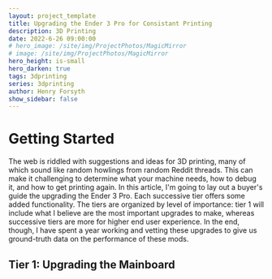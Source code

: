 ```yaml
---
layout: project_template
title: Upgrading the Ender 3 Pro for Consistant Printing
description: 3D Printing
date: 2022-6-26 09:00:00
# hero_image: /site/img/ProjectPhotos/MagicMirror
# image: /site/img/ProjectPhotos/MagicMirror
hero_height: is-small
hero_darken: true
tags: 3dprinting
series: 3dprinting
author: Henry Forsyth
show_sidebar: false
---
```


# Getting Started

The web is riddled with suggestions and ideas for 3D printing, many of which sound like random howlings from random Reddit threads. This can make it challenging to determine what your machine needs, how to debug it, and how to get printing again. In this article, I'm going to lay out a buyer's guide the upgrading the Ender 3 Pro. Each successive tier offers some added functionality. The tiers are organized by level of importance: tier 1 will include what I believe are the most important upgrades to make, whereas successive tiers are more for higher end user experience. In the end, though, I have spent a year working and vetting these upgrades to give us ground-truth data on the performance of these mods.

## Tier 1: Upgrading the Mainboard
